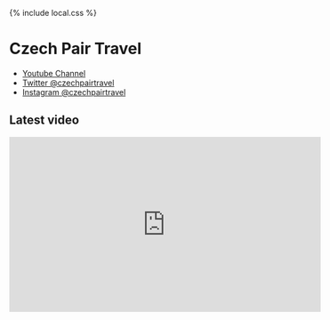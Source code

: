 {% include local.css %}

# Czech Pair Travel

* [Youtube Channel](https://www.youtube.com/channel/UCE2ijMFqlvmP_qSO9GAm2yg)
* [Twitter @czechpairtravel](https://twitter.com/czechpairtravel/)
* [Instagram @czechpairtravel](https://instagram.com/czechpairtravel)

## Latest video

<center><iframe width="560" height="315" src="https://www.youtube.com/embed/Mzwfa1ytZPQ" frameborder="0" allowfullscreen></iframe></center>
